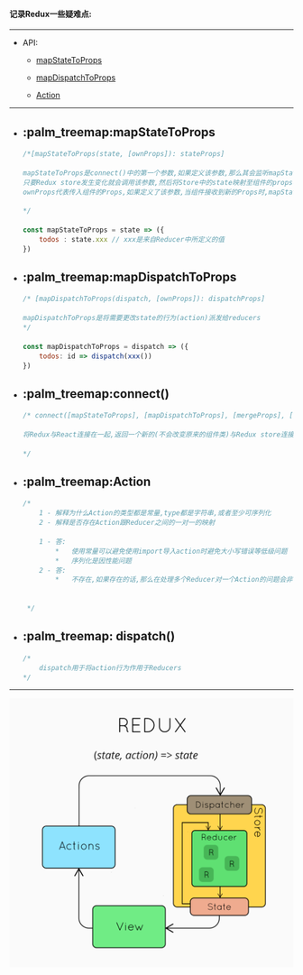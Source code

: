 #### 记录Redux一些疑难点:
---

*   API:

    *   [mapStateToProps](#palm_treemapStateToProps)

    *   [mapDispatchToProps](#palm_treemapDispatchToProps)

    *   [Action](#palm_treeAction)

---

*   ## :palm_treemap:mapStateToProps
    ```javascript
    /*[mapStateToProps(state, [ownProps]): stateProps] 

    mapStateToProps是connect()中的第一个参数,如果定义该参数,那么其会监听mapStateToProps中定义的对象的变化,
    只要Redux store发生变化就会调用该参数,然后将Store中的state映射至组件的props.
    ownProps代表传入组件的Props,如果定义了该参数,当组件接收到新的Props时,mapStateToProps会被重新调用

    */

    const mapStateToProps = state => ({
        todos : state.xxx // xxx是来自Reducer中所定义的值
    })
    ```

*   ## :palm_treemap:mapDispatchToProps
    ```javascript
    /* [mapDispatchToProps(dispatch, [ownProps]): dispatchProps] 

    mapDispatchToProps是将需要更改state的行为(action)派发给reducers
    */

    const mapDispatchToProps = dispatch => ({
        todos: id => dispatch(xxx())
    })

    ```

*   ## :palm_treemap:connect()
    ```javascript
    /* connect([mapStateToProps], [mapDispatchToProps], [mergeProps], [options])
    
    将Redux与React连接在一起,返回一个新的(不会改变原来的组件类)与Redux store连接的组件类
    
    */
    ```

*   ## :palm_treemap:Action
    ```javascript
    /*
        1 - 解释为什么Action的类型都是常量,type都是字符串,或者至少可序列化
        2 - 解释是否存在Action跟Reducer之间的一对一的映射
        
        1 - 答:
            *   使用常量可以避免使用import导入action时避免大小写错误等低级问题
            *   序列化是因性能问题
        2 - 答:
            *   不存在,如果存在的话,那么在处理多个Reducer对一个Action的问题会非常棘手


     */ 
    ```
*   ##  :palm_treemap: dispatch()
    ```javascript
    /*
        dispatch用于将action行为作用于Reducers
    */
    ```

---
![Redux-逻辑图](./Redux.png)